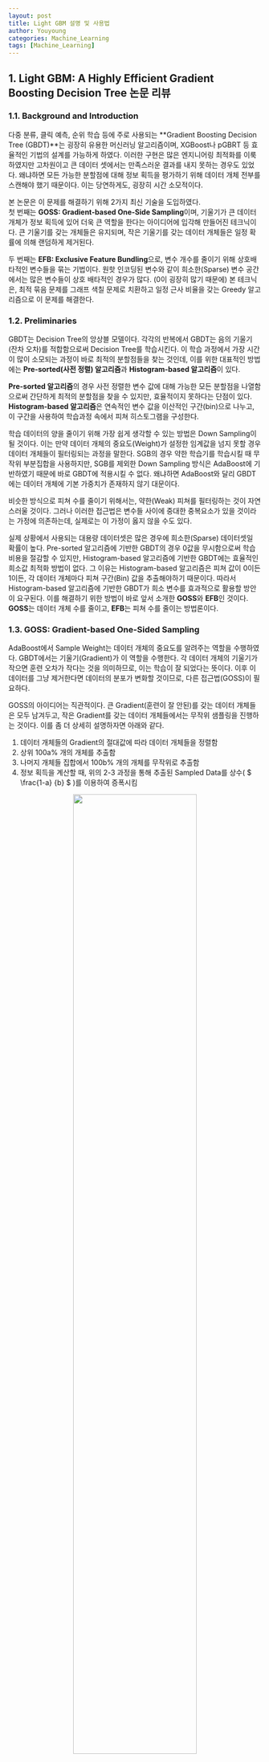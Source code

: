 ```yaml
---
layout: post
title: Light GBM 설명 및 사용법
author: Youyoung
categories: Machine_Learning
tags: [Machine_Learning]
---
```


## 1. Light GBM: A Highly Efficient Gradient Boosting Decision Tree 논문 리뷰  
### 1.1. Background and Introduction  
다중 분류, 클릭 예측, 순위 학습 등에 주로 사용되는 **Gradient Boosting Decision Tree (GBDT)**는 굉장히 유용한 머신러닝 알고리즘이며, XGBoost나 pGBRT 등 효율적인 기법의 설계를 가능하게 하였다. 이러한 구현은 많은 엔지니어링 최적화를 이룩하였지만 고차원이고 큰 데이터 셋에서는 만족스러운 결과를 내지 못하는 경우도 있었다. 왜냐하면 모든 가능한 분할점에 대해 정보 획득을 평가하기 위해 데이터 개체 전부를 스캔해야 했기 때문이다. 이는 당연하게도, 굉장히 시간 소모적이다.  
  
본 논문은 이 문제를 해결하기 위해 2가지 최신 기술을 도입하였다.  
첫 번째는 **GOSS: Gradient-based One-Side Sampling**이며, 기울기가 큰 데이터 개체가 정보 획득에 있어 더욱 큰 역할을 한다는 아이디어에 입각해 만들어진 테크닉이다. 큰 기울기를 갖는 개체들은 유지되며, 작은 기울기를 갖는 데이터 개체들은 일정 확률에 의해 랜덤하게 제거된다.  
  
두 번째는 **EFB: Exclusive Feature Bundling**으로, 변수 개수를 줄이기 위해 상호배타적인 변수들을 묶는 기법이다. 원핫 인코딩된 변수와 같이 희소한(Sparse) 변수 공간에서는 많은 변수들이 상호 배타적인 경우가 많다. (0이 굉장히 많기 때문에) 본 테크닉은, 최적 묶음 문제를 그래프 색칠 문제로 치환하고 일정 근사 비율을 갖는 Greedy 알고리즘으로 이 문제를 해결한다.  

### 1.2. Preliminaries  
GBDT는 Decision Tree의 앙상블 모델이다. 각각의 반복에서 GBDT는 음의 기울기(잔차 오차)를 적합함으로써 Decision Tree를 학습시킨다. 이 학습 과정에서 가장 시간이 많이 소모되는 과정이 바로 최적의 분할점들을 찾는 것인데, 이를 위한 대표적인 방법에는 **Pre-sorted(사전 정렬) 알고리즘**과 **Histogram-based 알고리즘**이 있다.  
  
**Pre-sorted 알고리즘**의 경우 사전 정렬한 변수 값에 대해 가능한 모든 분할점을 나열함으로써 간단하게 최적의 분할점을 찾을 수 있지만, 효율적이지 못하다는 단점이 있다. **Histogram-based 알고리즘**은 연속적인 변수 값을 이산적인 구간(bin)으로 나누고, 이 구간을 사용하여 학습과정 속에서 피쳐 히스토그램을 구성한다.  
  
학습 데이터의 양을 줄이기 위해 가장 쉽게 생각할 수 있는 방법은 Down Sampling이 될 것이다. 이는 만약 데이터 개체의 중요도(Weight)가 설정한 임계값을 넘지 못할 경우 데이터 개체들이 필터링되는 과정을 말한다. SGB의 경우 약한 학습기를 학습시킬 때 무작위 부분집합을 사용하지만, SGB를 제외한 Down Sampling 방식은 AdaBoost에 기반하였기 때문에 바로 GBDT에 적용시킬 수 없다. 왜냐하면 AdaBoost와 달리 GBDT에는 데이터 개체에 기본 가중치가 존재하지 않기 대문이다.  
  
비슷한 방식으로 피쳐 수를 줄이기 위해서는, 약한(Weak) 피쳐를 필터링하는 것이 자연스러울 것이다. 그러나 이러한 접근법은 변수들 사이에 중대한 중복요소가 있을 것이라는 가정에 의존하는데, 실제로는 이 가정이 옳지 않을 수도 있다.  
  
실제 상황에서 사용되는 대용량 데이터셋은 많은 경우에 희소한(Sparse) 데이터셋일 확률이 높다. Pre-sorted 알고리즘에 기반한 GBDT의 경우 0값을 무시함으로써 학습 비용을 절감할 수 있지만, Histogram-based 알고리즘에 기반한 GBDT에는 효율적인 희소값 최적화 방법이 없다. 그 이유는 Histogram-based 알고리즘은 피쳐 값이 0이든 1이든, 각 데이터 개체마다 피쳐 구간(Bin) 값을 추출해야하기 때문이다. 따라서 Histogram-based 알고리즘에 기반한 GBDT가 희소 변수를 효과적으로 활용할 방안이 요구된다. 이를 해결하기 위한 방법이 바로 앞서 소개한 **GOSS**와 **EFB**인 것이다. **GOSS**는 데이터 개체 수를 줄이고, **EFB**는 피쳐 수를 줄이는 방법론이다.  
  
### 1.3. GOSS: Gradient-based One-Sided Sampling  
AdaBoost에서 Sample Weight는 데이터 개체의 중요도를 알려주는 역할을 수행하였다. GBDT에서는 기울기(Gradient)가 이 역할을 수행한다. 각 데이터 개체의 기울기가 작으면 훈련 오차가 작다는 것을 의미하므로, 이는 학습이 잘 되었다는 뜻이다. 이후 이 데이터를 그냥 제거한다면 데이터의 분포가 변화할 것이므로, 다른 접근법(GOSS)이 필요하다.  
  
GOSS의 아이디어는 직관적이다. 큰 Gradient(훈련이 잘 안된)를 갖는 데이터 개체들은 모두 남겨두고, 작은 Gradient를 갖는 데이터 개체들에서는 무작위 샘플링을 진행하는 것이다. 이를 좀 더 상세히 설명하자면 아래와 같다.  

1) 데이터 개체들의 Gradient의 절대값에 따라 데이터 개체들을 정렬함  
2) 상위 100a% 개의 개체를 추출함  
3) 나머지 개체들 집합에서 100b% 개의 개체를 무작위로 추출함  
4) 정보 획득을 계산할 때, 위의 2-3 과정을 통해 추출된 Sampled Data를 상수( $ \frac{1-a} {b} $ )를 이용하여 증폭시킴  
  
<center><img src="/public/img/Machine_Learning/2019-12-09-Light GBM/01.JPG" width="70%"></center>  

위 그림에 대하여 추가적으로 부연설명을 하면,  
**topN, randN**은 2, 3 과정에서 뽑는 개수를 의미하며,  
**topSet, randSet** 은 2, 3 과정에서 뽑힌 데이터 개체 집합을 의미한다.  
**w[randSet] x= fact**은 증폭 벡터를 구성하는 과정으로, 증폭 벡터는 randSet에 해당하는 원소는 fact 값을 가지고, 나머지 원소는 1의 값을 가지는 벡터이다.  

마지막으로 **L: Weak Learner**에 저장된 정보는, 훈련데이터, Loss, 증폭된 w벡터로 정리할 수 있겠다.  

### 1.4. EFB: Exclusive Feature Bundling  
희소한 변수 공간의 특성에 따라 배타적인 변수들을 하나의 변수로 묶을 수 있다. 그리고 이를 배타적 변수 묶음(Exclusive Feature Bundle)이라고 부른다. 정교하게 디자인된 변수 탐색 알고리즘을 통해, 각각의 변수들로 했던 것과 마찬가지로 변수 묶음들로부터도 동일한 변수 히스토그램들을 생성할 수 있게 된다.  

이제 1) 어떤 변수들이 함께 묶여야 하는지 정해야 하며, 2) 어떻게 묶음을 구성할 것인가에 대해 알아볼 것이다.  

**정리**: 변수들을 가장 적은 수의 배타적 묶음으로 나누는 문제는 NP-hard이다.  
(NP-hard의 뜻을 알아보기 위해서는 [이곳](https://wkdtjsgur100.github.io/P-NP/)을 참조하길 바란다.)  
  
**증명**: 그래프 색칠 문제를 본 논문의 문제로 환원한다. 그래프 색칠 문제는 NP-hard이므로 우리는 결론은 추론 가능하다.  

$ G = (V, E) $ 라는 임의의 그래프가 있다고 하자. 이 G의 발생 행렬(Incidence Matrix)의 **행**들이 우리 문제의 **변수**에 해당한다. 위 정리에서 최적의 묶음 전략을 찾는 것은 NP-hard라고 하였는데, 이는 다항 시간 안에 정확한 해를 구하는 것이 불가능하다는 의미이다. 따라서 좋은 근사 알고리즘을 찾기 위해서는 최적 묶음 문제를 그래프 색칠 문제로 치환해야 한다. 이 치환은 **변수(feature)**들을 **꼭짓점(vertices)**으로 간주하고 만약 두 변수가 상호배타적일 경우 그들 사이에 **변(edge)**을 추가하는 방식으로 이루어진다. 이후 Greedy 알고리즘을 사용한다.  

1)에 관한 알고리즘을 설명하자면 다음과 같다.  
> - 각 변마다 가중치가 있는 그래프를 구성하는데, 여기서 가중치는 변수들간의 **충돌(conflicts)**을 의미한다. 여기서 충돌이란 non-zero value가 동시에 존재하여 상호배타적이지 않은 상황을 의미한다.  
> - 그래프 내에 있는 꼭짓점 차수에 따라 내림차순으로 변수들을 정렬한다.  
> - 정렬한 리스트에 있는 각 변수를 확인하면서 이들을 작은 충돌(γ로 제어함)이 있는 기존 묶음에 할당하거나, 새로운 묶음을 만든다.  

<center><img src="/public/img/Machine_Learning/2019-12-09-Light GBM/02.JPG" width="70%"></center>  

이 알고리즘의 시간 복잡도는 변수들의 개수의 제곱에 해당하며, 이는 나름 괜찮은 수준이지만 만약 변수들의 수가 매우 많다면 개선이 필요하다고 판단된다. 따라서 본 논문은 그래프를 직접 구성하지 않고 0이 아닌 값의 개수에 따라 정렬하는 방식(0이 아닌 값이 많을 수록 충돌을 일으킬 확률이 높으므로)으로 알고리즘을 수정하였다.  
  
2)에 관해서 이야기하자면, 가장 중요한 것은 변수 묶음들로부터 원래(original) 변수들의 값을 식별할 수 있어야 한다는 것이다. Histogram-based 알고리즘은 변수의 연속적인 값 대신 이산적인 구간(bin)을 저장하므로, 배타적 변수들을 각각 다른 구간에 두어 변수 묶음을 구성할 수 있다. 이는 변수의 원래 값에 offset을 더하는 것으로 이루어 질 수 있다.  

예를 들어 변수 묶음에 변수 2개가 속한다고 할 때,  
원래 변수 A는 [0, 10)의 값을 취하고, 원래 변수 B는 [0, 20)의 값을 취한다.  
이대로 두면 [0, 10) 범위 내에서 두 변수는 겹칠 것이므로,  
변수 B에 offset 10을 더하여 가공한 변수가 [10, 30)의 값을 취하게 한다.  
이후 A, B를 병합하고 [0, 30] 범위의 변수 묶음을 사용하여 기존의 변수 A, B를 대체한다.  

<center><img src="/public/img/Machine_Learning/2019-12-09-Light GBM/04.JPG" width="70%"></center>  

<center><img src="/public/img/Machine_Learning/2019-12-09-Light GBM/03.JPG" width="70%"></center>  

### 1.5. Experiments  



---
## 2. Light GBM 모듈 설명  









---
## Reference
> [LightGBM 공식 문서](https://lightgbm.readthedocs.io/en/latest/index.html)  
> [논문](https://papers.nips.cc/paper/6907-lightgbm-a-highly-efficient-gradient-boosting-decision-tree)
